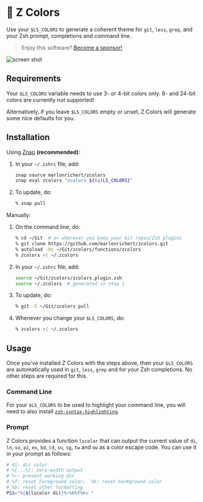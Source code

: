 # 🌈 Z Colors
Use your `$LS_COLORS` to generate a coherent theme for `git`, `less`, `grep`, and your Zsh prompt, completions and command line.

> Enjoy this software? [Become a sponsor!](https://github.com/sponsors/marlonrichert)

![screen shot](screenshot.png)

## Requirements
Your `$LS_COLORS` variable needs to use 3- or 4-bit colors only. 8- and 24-bit colors are currently _not_ supported!

Alternatively, if you leave `$LS_COLORS` empty or unset, Z Colors will generate some nice defaults for you.

## Installation
Using [Znap](https://github.com/marlonrichert/zsh-snap) **(recommended)**:
1.  In your `~/.zshrc` file, add:
    ```zsh
    znap source marlonrichert/zcolors
    znap eval zcolors "zcolors ${(q)LS_COLORS}"
    ```
1.  To update, do:
    ```zsh
    % znap pull
    ```

Manually:
1.  On the command line, do:
    ```zsh
    % cd ~/Git  # or wherever you keep your Git repos/Zsh plugins
    % git clone https://github.com/marlonrichert/zcolors.git
    % autoload -Uz ~/Git/zcolors/functions/zcolors
    % zcolors >| ~/.zcolors
    ```
1.  In your `~/.zshrc` file, add:
    ```zsh
    source ~/Git/zcolors/zcolors.plugin.zsh
    source ~/.zcolors  # generated in step 1
    ```
1.  To update, do:
    ```zsh
    % git -C ~/Git/zcolors pull
    ```
1.  Whenever you change your `$LS_COLORS`, do:
    ```zsh
    % zcolors >| ~/.zcolors
    ```

## Usage
Once you've installed Z Colors with the steps above, then your `$LS_COLORS` are automatically used
in `git`, `less`, `grep` and for your Zsh completions. No other steps are required for this.

### Command Line
For your `$LS_COLORS` to be used to highlight your command line, you will need to also install
[`zsh-syntax-highlighting`](https://github.com/zsh-users/zsh-syntax-highlighting).

### Prompt
Z Colors provides a function `lscolor` that can output the current value of `di`, `ln`, `so`, `pi`,
`ex`, `bd`, `cd`, `su`, `sg`, `tw` and `ow` as a color escape code.  You can use it in your prompt
as follows:
```zsh
# di: dir color
# %{...%}: zero-width output
# %~: present working dir
# %f: reset Foreground color;  %k: reset bacKground color
# %b: reset other formatting
PS1="%{$(lscolor di)}%~%b%f%k> "
```
